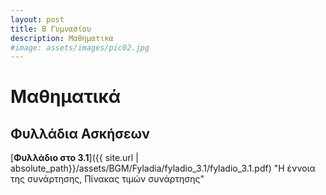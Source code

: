 ```yaml
---
layout: post
title: Β Γυμνασίου
description: Μαθηματικα 
#image: assets/images/pic02.jpg
---
```


# Μαθηματικά

## Φυλλάδια Ασκήσεων
[**Φυλλάδιο στο 3.1**]({{ site.url | absolute_path}}/assets/BGM/Fyladia/fyladio_3.1/fyladio_3.1.pdf)  "Η έννοια της συνάρτησης, Πίνακας τιμών συνάρτησης" 
